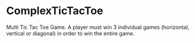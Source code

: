 # ComplexTicTacToe
Multi Tic Tac Toe Game. A player must win 3 individual games (horizontal, vertical or diagonal) in order to win the entire game. 
